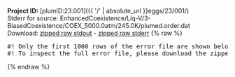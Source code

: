 **Project ID:** [plumID:23.001]({{ '/' | absolute_url }}eggs/23/001/)  
Stderr for source:  EnhancedCoexistence/Liq-V/3-BiasedCoexistence/COEX_5000.0atm/245.0K/plumed.order.dat   
Download: [zipped raw stdout](plumed.order.dat.plumed.stdout.txt.zip) - [zipped raw stderr](plumed.order.dat.plumed.stderr.txt.zip) 
{% raw %}
<pre>
#! Only the first 1000 rows of the error file are shown below
#! To inspect the full error file, please download the zipped raw stderr file above
</pre>
{% endraw %}
